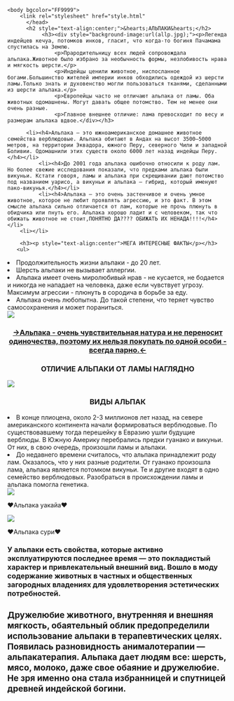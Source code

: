 <!DOCTYPE html>
<html>
<head>
    <meta charset="UTF-8">
    <title>сайтик о альпаках.</title>
    
    <body bgcolor="FF9999">
        <link rel="stylesheet" href="style.html"
          </head>
          <h2 style="text-align:center;">&hearts;АЛЬПАКИ&hearts;</h2>
               <h3><div style="background-image:url(allp.jpg);"><p>Легенда индейцев кечуа, потомков инков, гласит, что когда-то богиня Пачамама спустилась на Землю.
                   <p>Прародительницу всех людей сопровождала альпака.Животное было избрано за необычность формы, незлобивость нрава и мягкость шерсти.</p>
                   <p>Индейцы ценили животное, ниспосланное богами.Большинство жителей империи инков обходились одеждой из шерсти ламы.Только знать и духовенство могли пользоваться тканями, сделанными из шерсти альпака.</p>
                   <p>Европейцы часто не отличают альпака от ламы. Оба животных одомашнены. Могут давать общее потомство. Тем не менее они очень разные. 
                   <p>Главное внешнее отличие: лама превосходит по весу и размерам альпака вдвое.</div></h3>
        
          <li><h4>Альпака — это южноамериканское домашнее животное семейства верблюдовые. Альпака обитают в Андах на высот 3500–5000 метров, на территории Эквадора, южного Перу, северного Чили и западной Боливии. Одомашнили этих существ около 6000 лет назад индейцы Перу.</h4></li>
              <li><h4>До 2001 года альпака ошибочно относили к роду лам. Но более свежие исследования показали, что предками альпака были викуньи. Кстати говоря, ламы и альпака при скрещивании дают потомство под названием уарисо, а викуньи и альпака — гибрид, который именуют пако-викунья.</h4></li>
              <li><h4>Альпака — это очень застенчивое и очень умное животное, которое не любит проявлять агрессию, и это факт. В этом смысле альпака сильно отличается от лам, которые не прочь плюнуть в обидчика или пнуть его. Альпака хорошо ладит и с человеком, так что обижать животное не стоит,ПОНЯТНО ДА???? ОБИЖАТЬ ИХ НЕНАДА!!!!</h4></li>
        <li></li>
   
        <h3><p style="text-align:center">МЕГА ИНТЕРЕСНЫЕ ФАКТЫ</p></h3>
       <ul>
  <li>Продолжительность жизни альпаки - до 20 лет.</li>
        <li>Шерсть альпаки не вызывает аллергии.</li>
      <li>Альпака имеет очень миролюбивый нрав - не кусается, не бодается и никогда не нападает на человека, даже если чувствует угрозу. Максимум агрессии - плюнуть в сородича в борьбе за еду.</li>
       <li>Альпака очень любопытна. До такой степени, что теряет чувство самосохранения и может пораниться.</li>
    </ul>
         <img src="https://i.pinimg.com/originals/96/f6/a4/96f6a48cf8934abff4d345947591b403.jpg" альпаки="это картинка альпаки" class="center">
        <h3 style="text-align:center"><u>&rarr;Альпака - очень чувствительная натура и не переносит одиночества, поэтому их нельзя покупать по одной особи - всегда парно.&larr;</u></h3>
        <h3><p style="text-align:center">ОТЛИЧИЕ АЛЬПАКИ ОТ ЛАМЫ НАГЛЯДНО</p></h3>
        <img src="alpaka%20lama" альпаки="это картинка альпаки" class="center">
        <h3><p style="text-align:center">ВИДЫ АЛЬПАК</p></h3>
        <li>В конце плиоцена, около 2-3 миллионов лет назад, на севере американского континента начали формироваться верблюдовые. По существовавшему тогда перешейку в Евразию ушли будущие верблюды. В Южную Америку перебрались предки гуанако и викуньи. От них, в свою очередь, произошли ламы и альпаки.</li>
        <li>До недавнего времени считалось, что альпака принадлежит роду лам. Оказалось, что у них разные родители. От гуанако произошла лама, альпака является потомком викуньи. Те и другие входят в одно семейство верблюдовых. Разобраться в происхождении ламы и альпака помогла генетика.</li>
        <img src="alpaka%20ya.webp" альпаки="это картинка альпаки" class="center">
        <p>&hearts;Альпака уакайа&hearts;</p>
        <img src="Alpaca%20syru.webp" альпаки="это картинка альпаки" class="center">
         <p>&hearts;Альпака сури&hearts;</p>
        <h3><div style="background-image:url(allp.jpg);"><p>У альпаки есть свойства, которые активно эксплуатируются последнее время — это покладистый характер и привлекательный внешний вид. Вошло в моду содержание животных в частных и общественных загородных владениях для удовлетворения эстетических потребностей.</p>
            <h3><p></[>Дружелюбие животного, внутренняя и внешняя мягкость, обаятельный облик предопределили использование альпаки в терапевтических целях. Появилась разновидность анималотерапии — альпакатерапия. Альпака дает людям все: шерсть, мясо, молоко, даже свое обаяние и дружелюбие. Не зря именно она стала избранницей и спутницей древней индейской богини.</p></div>
        </html>
